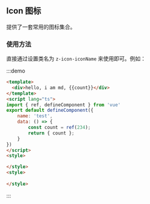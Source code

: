 ## Icon 图标

提供了一套常用的图标集合。

### 使用方法

直接通过设置类名为 `z-icon-iconName` 来使用即可。例如：

:::demo
  ```html
  <template>
    <div>hello, i am md, {{count}}</div>
  </template>
  <script lang="ts">
  import { ref, defineComponent } from 'vue'
  export default defineComponent({
      name: 'test',
      data: () => {
          const count = ref(234);
          return { count };
      }
  })
  </script>
  <style>

  </style>
  <style>
    
  </style>
  ```
:::
